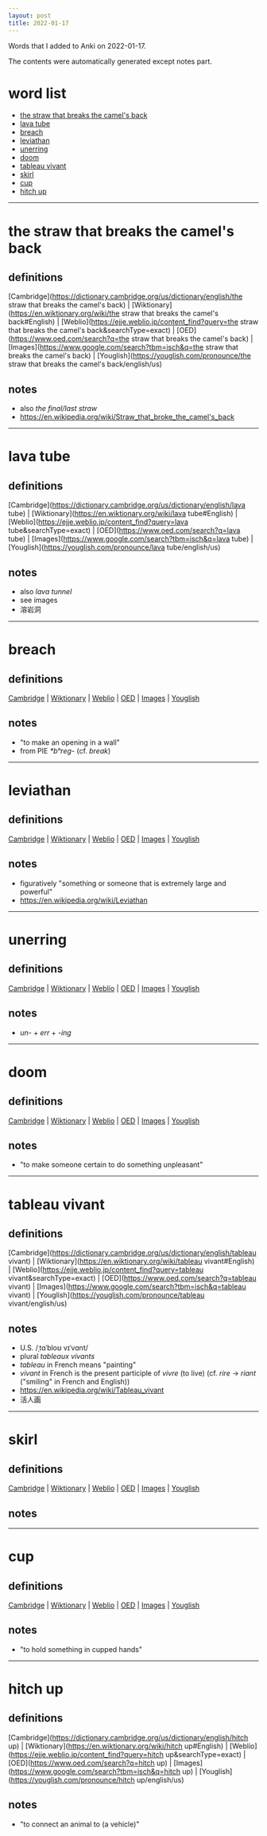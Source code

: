 ```yaml
---
layout: post
title: 2022-01-17
---
```


Words that I added to Anki on 2022-01-17.

The contents were automatically generated except notes part.
# word list
- [the straw that breaks the camel's back](#the-straw-that-breaks-the-camels-back)
- [lava tube](#lava-tube)
- [breach](#breach)
- [leviathan](#leviathan)
- [unerring](#unerring)
- [doom](#doom)
- [tableau vivant](#tableau-vivant)
- [skirl](#skirl)
- [cup](#cup)
- [hitch up](#hitch-up)

---

# the straw that breaks the camel's back
## definitions
[Cambridge](https://dictionary.cambridge.org/us/dictionary/english/the straw that breaks the camel's back)
|
[Wiktionary](https://en.wiktionary.org/wiki/the straw that breaks the camel's back#English)
|
[Weblio](https://ejje.weblio.jp/content_find?query=the straw that breaks the camel's back&searchType=exact)
|
[OED](https://www.oed.com/search?q=the straw that breaks the camel's back)
|
[Images](https://www.google.com/search?tbm=isch&q=the straw that breaks the camel's back)
|
[Youglish](https://youglish.com/pronounce/the straw that breaks the camel's back/english/us)

## notes
- also *the final/last straw*
- <https://en.wikipedia.org/wiki/Straw_that_broke_the_camel's_back>

---

# lava tube
## definitions
[Cambridge](https://dictionary.cambridge.org/us/dictionary/english/lava tube)
|
[Wiktionary](https://en.wiktionary.org/wiki/lava tube#English)
|
[Weblio](https://ejje.weblio.jp/content_find?query=lava tube&searchType=exact)
|
[OED](https://www.oed.com/search?q=lava tube)
|
[Images](https://www.google.com/search?tbm=isch&q=lava tube)
|
[Youglish](https://youglish.com/pronounce/lava tube/english/us)

## notes
- also *lava tunnel*
- see images
- 溶岩洞

---

# breach
## definitions
[Cambridge](https://dictionary.cambridge.org/us/dictionary/english/breach)
|
[Wiktionary](https://en.wiktionary.org/wiki/breach#English)
|
[Weblio](https://ejje.weblio.jp/content_find?query=breach&searchType=exact)
|
[OED](https://www.oed.com/search?q=breach)
|
[Images](https://www.google.com/search?tbm=isch&q=breach)
|
[Youglish](https://youglish.com/pronounce/breach/english/us)

## notes
- "to make an opening in a wall"
- from PIE *\*bʰreg-* (cf. *break*)

---

# leviathan
## definitions
[Cambridge](https://dictionary.cambridge.org/us/dictionary/english/leviathan)
|
[Wiktionary](https://en.wiktionary.org/wiki/leviathan#English)
|
[Weblio](https://ejje.weblio.jp/content_find?query=leviathan&searchType=exact)
|
[OED](https://www.oed.com/search?q=leviathan)
|
[Images](https://www.google.com/search?tbm=isch&q=leviathan)
|
[Youglish](https://youglish.com/pronounce/leviathan/english/us)

## notes
- figuratively "something or someone that is extremely large and powerful"
- <https://en.wikipedia.org/wiki/Leviathan>

---

# unerring
## definitions
[Cambridge](https://dictionary.cambridge.org/us/dictionary/english/unerring)
|
[Wiktionary](https://en.wiktionary.org/wiki/unerring#English)
|
[Weblio](https://ejje.weblio.jp/content_find?query=unerring&searchType=exact)
|
[OED](https://www.oed.com/search?q=unerring)
|
[Images](https://www.google.com/search?tbm=isch&q=unerring)
|
[Youglish](https://youglish.com/pronounce/unerring/english/us)

## notes
- *un-* + *err* + *-ing*

---

# doom
## definitions
[Cambridge](https://dictionary.cambridge.org/us/dictionary/english/doom)
|
[Wiktionary](https://en.wiktionary.org/wiki/doom#English)
|
[Weblio](https://ejje.weblio.jp/content_find?query=doom&searchType=exact)
|
[OED](https://www.oed.com/search?q=doom)
|
[Images](https://www.google.com/search?tbm=isch&q=doom)
|
[Youglish](https://youglish.com/pronounce/doom/english/us)

## notes
- "to make someone certain to do something unpleasant"

---

# tableau vivant
## definitions
[Cambridge](https://dictionary.cambridge.org/us/dictionary/english/tableau vivant)
|
[Wiktionary](https://en.wiktionary.org/wiki/tableau vivant#English)
|
[Weblio](https://ejje.weblio.jp/content_find?query=tableau vivant&searchType=exact)
|
[OED](https://www.oed.com/search?q=tableau vivant)
|
[Images](https://www.google.com/search?tbm=isch&q=tableau vivant)
|
[Youglish](https://youglish.com/pronounce/tableau vivant/english/us)

## notes
- U.S. /ˌtɑˈbloʊ vɪˈvɑnt/
- plural *tableaux vivants*
- *tableau* in French means "painting"
- *vivant* in French is the present participle of *vivre* (to live) (cf. *rire* -> *riant* ("smiling" in French and English))
- <https://en.wikipedia.org/wiki/Tableau_vivant>
- 活人画

---

# skirl
## definitions
[Cambridge](https://dictionary.cambridge.org/us/dictionary/english/skirl)
|
[Wiktionary](https://en.wiktionary.org/wiki/skirl#English)
|
[Weblio](https://ejje.weblio.jp/content_find?query=skirl&searchType=exact)
|
[OED](https://www.oed.com/search?q=skirl)
|
[Images](https://www.google.com/search?tbm=isch&q=skirl)
|
[Youglish](https://youglish.com/pronounce/skirl/english/us)

## notes

---

# cup
## definitions
[Cambridge](https://dictionary.cambridge.org/us/dictionary/english/cup)
|
[Wiktionary](https://en.wiktionary.org/wiki/cup#English)
|
[Weblio](https://ejje.weblio.jp/content_find?query=cup&searchType=exact)
|
[OED](https://www.oed.com/search?q=cup)
|
[Images](https://www.google.com/search?tbm=isch&q=cup)
|
[Youglish](https://youglish.com/pronounce/cup/english/us)

## notes
- "to hold something in cupped hands"

---

# hitch up
## definitions
[Cambridge](https://dictionary.cambridge.org/us/dictionary/english/hitch up)
|
[Wiktionary](https://en.wiktionary.org/wiki/hitch up#English)
|
[Weblio](https://ejje.weblio.jp/content_find?query=hitch up&searchType=exact)
|
[OED](https://www.oed.com/search?q=hitch up)
|
[Images](https://www.google.com/search?tbm=isch&q=hitch up)
|
[Youglish](https://youglish.com/pronounce/hitch up/english/us)

## notes
- "to connect an animal to (a vehicle)"

